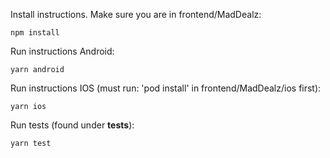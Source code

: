 Install instructions. Make sure you are in frontend/MadDealz:
```
npm install
```

Run instructions Android:
```
yarn android
```

Run instructions IOS (must run: 'pod install' in frontend/MadDealz/ios first):
```
yarn ios
```

Run tests (found under __tests__):
```
yarn test
```
